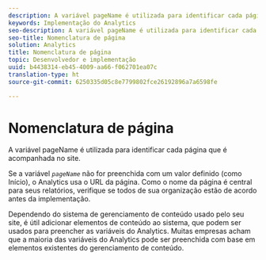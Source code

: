 ```yaml
---
description: A variável pageName é utilizada para identificar cada página que é acompanhada no site.
keywords: Implementação do Analytics
seo-description: A variável pageName é utilizada para identificar cada página que é acompanhada no site.
seo-title: Nomenclatura de página
solution: Analytics
title: Nomenclatura de página
topic: Desenvolvedor e implementação
uuid: b4438314-eb45-4009-aa66-f062701ea07c
translation-type: ht
source-git-commit: 6250335d05c8e7799802fce26192896a7a6598fe

---
```



# Nomenclatura de página

A variável pageName é utilizada para identificar cada página que é acompanhada no site.

Se a variável *`pageName`* não for preenchida com um valor definido (como Início), o Analytics usa o URL da página. Como o nome da página é central para seus relatórios, verifique se todos de sua organização estão de acordo antes da implementação.

Dependendo do sistema de gerenciamento de conteúdo usado pelo seu site, é útil adicionar elementos de conteúdo ao sistema, que podem ser usados para preencher as variáveis do Analytics. Muitas empresas acham que a maioria das variáveis do Analytics pode ser preenchida com base em elementos existentes do gerenciamento de conteúdo.
